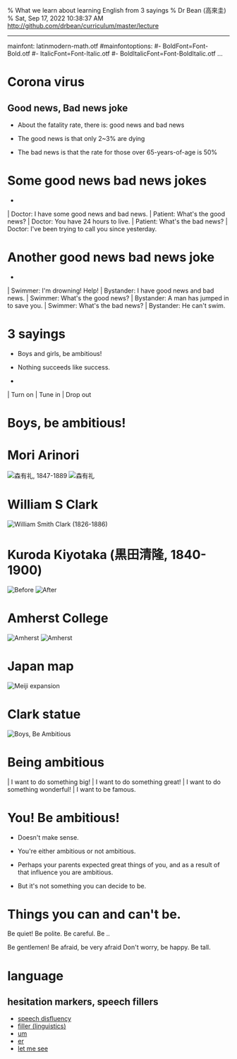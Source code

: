 % What we learn about learning English from 3 sayings
% Dr Bean (高來圭)
% Sat, Sep 17, 2022 10:38:37 AM http://github.com/drbean/curriculum/master/lecture


---
mainfont: latinmodern-math.otf
#mainfontoptions: 
#- BoldFont=Font-Bold.otf
#- ItalicFont=Font-Italic.otf
#- BoldItalicFont=Font-BoldItalic.otf
...

# Corona virus

## Good news, Bad news joke

- About the fatality rate, there is:
 good news and bad news 

 * The good news is that
  only 2~3% are dying 

 * The bad news is that the rate for
   those over 65-years-of-age is 50%

# Some good news bad news jokes

*
|	Doctor: I have some good news and bad news.
|	Patient: What's the good news?
|	Doctor: You have 24 hours to live.
|	Patient: What's the bad news?
|	Doctor: I've been trying to call you since yesterday.

# Another good news bad news joke

*
|	Swimmer: I'm drowning! Help!
|	Bystander: I have good news and bad news.
|	Swimmer: What's the good news?
|	Bystander: A man has jumped in to save you.
|	Swimmer: What's the bad news?
|	Bystander: He can't swim.

# 3 sayings

- Boys and girls, be ambitious!

- Nothing succeeds like success.

-
|	Turn on
|	Tune in
|	Drop out

# Boys, be ambitious!

# Mori Arinori

![森有礼, 1847-1889](https://external-content.duckduckgo.com/iu/?u=https%3A%2F%2Ftse1.mm.bing.net%2Fth%3Fid%3DOIP.LjwUso6YYUEari9FMpM-HgHaJn%26pid%3DApi&f=1) ![森有礼](https://external-content.duckduckgo.com/iu/?u=https%3A%2F%2Ftse1.mm.bing.net%2Fth%3Fid%3DOIP.D5KMls1_UFhEFip3TZU_dwHaKY%26pid%3DApi&f=1)

# William S Clark

![William Smith Clark (1826-1886)](https://external-content.duckduckgo.com/iu/?u=https%3A%2F%2Ftse1.mm.bing.net%2Fth%3Fid%3DOIP.k6rTO2_oL7nOsSyygkzCXAAAAA%26pid%3DApi&f=1)

# Kuroda Kiyotaka (黒田清隆, 1840-1900)

![Before](https://external-content.duckduckgo.com/iu/?u=https%3A%2F%2Fjref.com%2Fattachments%2Fkuroda-kiyotaka02-jpg.20767%2F&f=1&nofb=1) ![After](https://external-content.duckduckgo.com/iu/?u=https%3A%2F%2Ftse1.mm.bing.net%2Fth%3Fid%3DOIP.hEr8wFae__2K82lL4rP-YwHaE8%26pid%3DApi&f=1)


# Amherst College

![Amherst](https://external-content.duckduckgo.com/iu/?u=https%3A%2F%2Ftse1.mm.bing.net%2Fth%3Fid%3DOIP.5TuaNh3aHZ71fGD55nktAwHaEs%26pid%3DApi&f=1)
![Amherst](https://external-content.duckduckgo.com/iu/?u=https%3A%2F%2Ftse3.mm.bing.net%2Fth%3Fid%3DOIP.n6PczlR0q28jYlA2Ia7BNgAAAA%26pid%3DApi&f=1)

# Japan map

![Meiji expansion](https://external-content.duckduckgo.com/iu/?u=https%3A%2F%2Fi1.wp.com%2Fbravesapworld.weebly.com%2Fuploads%2F4%2F2%2F3%2F6%2F42363865%2F5873655_orig.jpg&f=1&nofb=1)


# Clark statue

![Boys, Be Ambitious](https://external-content.duckduckgo.com/iu/?u=https%3A%2F%2Ftse4.mm.bing.net%2Fth%3Fid%3DOIP.8Qmw_1_HAlbcq1fFmxH17wHaFj%26pid%3DApi&f=1)

# Being ambitious

|	I want to do something big!
|	I want to do something great!
|	I want to do something wonderful!
|	I want to be famous.

# You! Be ambitious!

* Doesn't make sense.

* You're either ambitious or not ambitious.

* Perhaps your parents expected great things
of you, and as a result of that influence
you are ambitious.

* But it's not something you can decide to
be.

# Things you can and can't be.

Be quiet!
Be polite.
Be careful.
Be ..

Be gentlemen!
Be afraid, be very afraid
Don't worry, be happy.
Be tall.

# language

## hesitation markers, speech fillers

- [speech disfluency](http://en.wikipedia.org/wiki/speech_disfluency)
- [filler (linguistics) ](https://en.wikipedia.org/wiki/Filler_(linguistics))
- [um](https://en.wiktionary.org/wiki/um)
- [er](https://en.wiktionary.org/wiki/er)
- [let me see](https://en.wiktionary.org/wiki/let_me_see)
